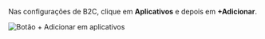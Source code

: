 Nas configurações de B2C, clique em **Aplicativos** e depois em **+Adicionar**.

![Botão + Adicionar em aplicativos](./media/active-directory-b2c-portal-add-application/b2c-applications-add.png)